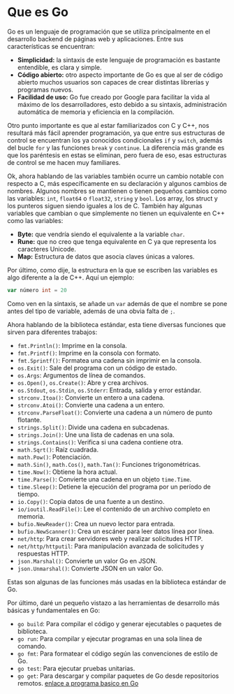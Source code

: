 # Que es Go

Go es un lenguaje de programación que se utiliza principalmente en el desarrollo backend de páginas web y aplicaciones. Entre sus características se encuentran:

- **Simplicidad:** la sintaxis de este lenguaje de programación es bastante entendible, es clara y simple.
- **Código abierto:** otro aspecto importante de Go es que al ser de código abierto muchos usuarios son capaces de crear distintas librerías y programas nuevos.
- **Facilidad de uso:** Go fue creado por Google para facilitar la vida al máximo de los desarrolladores, esto debido a su sintaxis, administración automática de memoria y eficiencia en la compilación.

Otro punto importante es que al estar familiarizados con C y C++, nos resultará más fácil aprender programación, ya que entre sus estructuras de control se encuentran los ya conocidos condicionales `if` y `switch`, además del bucle `for` y las funciones `break` y `continue`. La diferencia más grande es que los paréntesis en estas se eliminan, pero fuera de eso, esas estructuras de control se me hacen muy familiares.

Ok, ahora hablando de las variables también ocurre un cambio notable con respecto a C, más específicamente en su declaración y algunos cambios de nombres. Algunos nombres se mantienen o tienen pequeños cambios como las variables: `int`, `float64` o `float32`, `string` y `bool`. Los array, los struct y los punteros siguen siendo iguales a los de C. También hay algunas variables que cambian o que simplemente no tienen un equivalente en C++ como las variables:

- **Byte:** que vendría siendo el equivalente a la variable `char`.
- **Rune:** que no creo que tenga equivalente en C ya que representa los caracteres Unicode.
- **Map:** Estructura de datos que asocia claves únicas a valores.

Por último, como dije, la estructura en la que se escriben las variables es algo diferente a la de C++. Aquí un ejemplo:

```go
var número int = 20
```
Como ven en la sintaxis, se añade un `var` además de que el nombre se pone antes del tipo de variable, además de una obvia falta de `;`.

Ahora hablando de la biblioteca estándar, esta tiene diversas funciones que sirven para diferentes trabajos:

- `fmt.Println()`: Imprime en la consola.
- `fmt.Printf()`: Imprime en la consola con formato.
- `fmt.Sprintf()`: Formatea una cadena sin imprimir en la consola.
- `os.Exit()`: Sale del programa con un código de estado.
- `os.Args`: Argumentos de línea de comandos.
- `os.Open()`, `os.Create()`: Abre y crea archivos.
- `os.Stdout`, `os.Stdin`, `os.Stderr`: Entrada, salida y error estándar.
- `strconv.Itoa()`: Convierte un entero a una cadena.
- `strconv.Atoi()`: Convierte una cadena a un entero.
- `strconv.ParseFloat()`: Convierte una cadena a un número de punto flotante.
- `strings.Split()`: Divide una cadena en subcadenas.
- `strings.Join()`: Une una lista de cadenas en una sola.
- `strings.Contains()`: Verifica si una cadena contiene otra.
- `math.Sqrt()`: Raíz cuadrada.
- `math.Pow()`: Potenciación.
- `math.Sin()`, `math.Cos()`, `math.Tan()`: Funciones trigonométricas.
- `time.Now()`: Obtiene la hora actual.
- `time.Parse()`: Convierte una cadena en un objeto `time.Time`.
- `time.Sleep()`: Detiene la ejecución del programa por un período de tiempo.
- `io.Copy()`: Copia datos de una fuente a un destino.
- `io/ioutil.ReadFile()`: Lee el contenido de un archivo completo en memoria.
- `bufio.NewReader()`: Crea un nuevo lector para entrada.
- `bufio.NewScanner()`: Crea un escáner para leer datos línea por línea.
- `net/http`: Para crear servidores web y realizar solicitudes HTTP.
- `net/http/httputil`: Para manipulación avanzada de solicitudes y respuestas HTTP.
- `json.Marshal()`: Convierte un valor Go en JSON.
- `json.Unmarshal()`: Convierte JSON en un valor Go.

Estas son algunas de las funciones más usadas en la biblioteca estándar de Go.

Por último, daré un pequeño vistazo a las herramientas de desarrollo más básicas y fundamentales en Go:

- `go build`: Para compilar el código y generar ejecutables o paquetes de biblioteca.
- `go run`: Para compilar y ejecutar programas en una sola línea de comando.
- `go fmt`: Para formatear el código según las convenciones de estilo de Go.
- `go test`: Para ejecutar pruebas unitarias.
- `go get`: Para descargar y compilar paquetes de Go desde repositorios remotos.
[enlace a programa basico en Go](https://onlinegdb.com/xltbKdXyv)